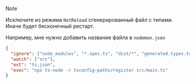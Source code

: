 > [!NOTE]
> Исключите из режима `HotReload` сгенерированный файл с типами. Иначе будет бесконечный рестарт.

Например, мне нужно добавить название файла в `nodemon.json`

```json
{
  "ignore": ["node_modules", "*.spec.ts", "dist/*", "generated.types.ts"],
  "watch": ["src"],
  "ext": "ts,json",
  "exec": "npx ts-node -r tsconfig-paths/register src/main.ts"
}
```
